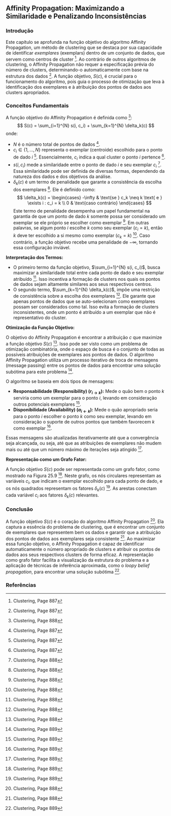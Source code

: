 ## Affinity Propagation: Maximizando a Similaridade e Penalizando Inconsistências

### Introdução
Este capítulo se aprofunda na função objetivo do algoritmo Affinity Propagation, um método de clustering que se destaca por sua capacidade de identificar *exemplares* (exemplars) dentro de um conjunto de dados, que servem como centros de cluster [^887]. Ao contrário de outros algoritmos de clustering, o Affinity Propagation não requer a especificação prévia do número de clusters, determinando-o automaticamente com base na estrutura dos dados [^887]. A função objetivo, $S(c)$, é crucial para o funcionamento do algoritmo, pois guia o processo de otimização que leva à identificação dos exemplares e à atribuição dos pontos de dados aos clusters apropriados.

### Conceitos Fundamentais
A função objetivo do Affinity Propagation é definida como [^888]:
$$
S(c) = \sum_{i=1}^{N} s(i, c_i) + \sum_{k=1}^{N} \delta_k(c)
$$
onde:
*   $N$ é o número total de pontos de dados [^887].
*   $c_i \in \{1, ..., N\}$ representa o exemplar (centroide) escolhido para o ponto de dado $i$ [^887]. Essencialmente, $c_i$ indica a qual cluster o ponto $i$ pertence [^887].
*   $s(i, c_i)$ mede a similaridade entre o ponto de dado $i$ e seu exemplar $c_i$ [^888]. Essa similaridade pode ser definida de diversas formas, dependendo da natureza dos dados e dos objetivos da análise.
*   $\delta_k(c)$ é um termo de penalidade que garante a consistência da escolha dos exemplares [^888]. Ele é definido como:
$$
\delta_k(c) =
\begin{cases}
-\infty & \text{se } c_k \neq k \text{ e } \exists i : c_i = k \\
0 & \text{caso contrário}
\end{cases}
$$
Este termo de penalidade desempenha um papel fundamental na garantia de que um ponto de dado $k$ somente possa ser considerado um exemplar se ele próprio se escolher como exemplar [^888]. Em outras palavras, se algum ponto $i$ escolhe $k$ como seu exemplar ($c_i = k$), então $k$ deve ter escolhido a si mesmo como exemplar ($c_k = k$) [^888]. Caso contrário, a função objetivo recebe uma penalidade de $-\infty$, tornando essa configuração inviável.

**Interpretação dos Termos:**

*   O primeiro termo da função objetivo, $\sum_{i=1}^{N} s(i, c_i)$, busca maximizar a similaridade total entre cada ponto de dado e seu exemplar atribuído [^888]. Isso incentiva a formação de clusters nos quais os pontos de dados sejam altamente similares aos seus respectivos centros.
*   O segundo termo, $\sum_{k=1}^{N} \delta_k(c)$, impõe uma restrição de consistência sobre a escolha dos exemplares [^888]. Ele garante que apenas pontos de dados que se auto-selecionam como exemplares possam ser considerados como tal. Isso evita a formação de clusters inconsistentes, onde um ponto é atribuído a um exemplar que não é representativo do cluster.

**Otimização da Função Objetivo:**

O objetivo do Affinity Propagation é encontrar a atribuição $c$ que maximize a função objetivo $S(c)$ [^888]. Isso pode ser visto como um problema de otimização combinatória, onde o espaço de busca é o conjunto de todas as possíveis atribuições de exemplares aos pontos de dados. O algoritmo Affinity Propagation utiliza um processo iterativo de troca de mensagens (message passing) entre os pontos de dados para encontrar uma solução subótima para este problema [^889].

O algoritmo se baseia em dois tipos de mensagens:

*   **Responsabilidade (Responsibility) ($r_{i \rightarrow k}$):** Mede o quão bem o ponto $k$ serviria como um exemplar para o ponto $i$, levando em consideração outros potenciais exemplares [^889].
*   **Disponibilidade (Availability) ($a_{i \leftarrow k}$):** Mede o quão apropriado seria para o ponto $i$ escolher o ponto $k$ como seu exemplar, levando em consideração o suporte de outros pontos que também favorecem $k$ como exemplar [^889].

Essas mensagens são atualizadas iterativamente até que a convergência seja alcançada, ou seja, até que as atribuições de exemplares não mudem mais ou até que um número máximo de iterações seja atingido [^889].

**Representação como um Grafo Fator:**

A função objetivo $S(c)$ pode ser representada como um grafo fator, como mostrado na Figura 25.9 [^889]. Neste grafo, os nós circulares representam as variáveis $c_i$, que indicam o exemplar escolhido para cada ponto de dado, e os nós quadrados representam os fatores $\delta_k(c)$ [^889]. As arestas conectam cada variável $c_i$ aos fatores $\delta_k(c)$ relevantes.

### Conclusão
A função objetivo $S(c)$ é o coração do algoritmo Affinity Propagation [^888]. Ela captura a essência do problema de clustering, que é encontrar um conjunto de exemplares que representem bem os dados e garantir que a atribuição dos pontos de dados aos exemplares seja consistente [^888]. Ao maximizar essa função objetivo, o Affinity Propagation é capaz de identificar automaticamente o número apropriado de clusters e atribuir os pontos de dados aos seus respectivos clusters de forma eficaz. A representação como grafo fator facilita a visualização da estrutura do problema e a aplicação de técnicas de inferência aproximada, como o *loopy belief propagation*, para encontrar uma solução subótima [^889].

### Referências
[^887]: Clustering, Page 887
[^888]: Clustering, Page 888
[^889]: Clustering, Page 889
<!-- END -->